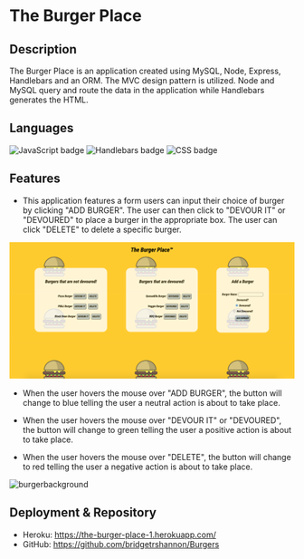 # The Burger Place

## Description

The Burger Place is an application created using MySQL, Node, Express, Handlebars and an ORM. The MVC design pattern is utilized. Node and MySQL query and route the data in the application while Handlebars generates the HTML.

## Languages

<img float="left" alt="JavaScript badge" src="https://img.shields.io/badge/JavaScript-68%25-yellow">

<img float="left" alt="Handlebars badge" src="https://img.shields.io/badge/Handlebars-23%25-orange">

<img float="left" alt="CSS badge" src="https://img.shields.io/badge/CSS-9%25-blueviolet">

## Features

- This application features a form users can input their choice of burger by clicking "ADD BURGER". The user can then click to "DEVOUR IT" or "DEVOURED" to place a burger in the appropriate box. The user can click "DELETE" to delete a specific burger.

![burgerbackground](./public/assets/app.png)

- When the user hovers the mouse over "ADD BURGER", the button will change to blue telling the user a neutral action is about to take place.

- When the user hovers the mouse over "DEVOUR IT" or "DEVOURED", the button will change to green telling the user a positive action is about to take place.

- When the user hovers the mouse over "DELETE", the button will change to red telling the user a negative action is about to take place.

![burgerbackground](./public/assets/burgerdemo.gif)

## Deployment & Repository

- Heroku: https://the-burger-place-1.herokuapp.com/
- GitHub: https://github.com/bridgetrshannon/Burgers
